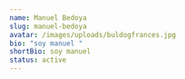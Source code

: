 ```yaml
---
name: Manuel Bedoya
slug: manuel-bedoya
avatar: /images/uploads/buldogfrances.jpg
bio: "soy manuel "
shortBio: soy manuel
status: active
---
```

